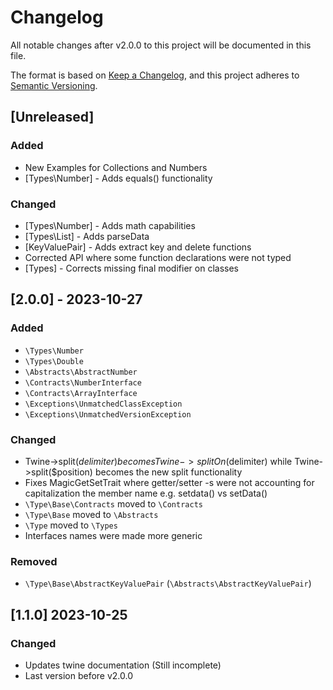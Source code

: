 # Changelog

All notable changes after v2.0.0 to this project will be documented in this file.

The format is based on [Keep a Changelog](https://keepachangelog.com/en/1.1.0/),
and this project adheres to [Semantic Versioning](https://semver.org/spec/v2.0.0.html).

## [Unreleased]

### Added

 * New Examples for Collections and Numbers
 * [Types\Number] - Adds equals() functionality

### Changed

 * [Types\Number] - Adds math capabilities 
 * [Types\List] - Adds parseData
 * [KeyValuePair] - Adds extract key and delete functions
 * Corrected API where some function declarations were not typed
 * [Types] - Corrects missing final modifier on classes

## [2.0.0] - 2023-10-27

### Added

 * `\Types\Number`
 * `\Types\Double`
 * `\Abstracts\AbstractNumber`
 * `\Contracts\NumberInterface`
 * `\Contracts\ArrayInterface`
 * `\Exceptions\UnmatchedClassException`
 * `\Exceptions\UnmatchedVersionException`

### Changed

 * Twine->split($delimiter) becomes Twine->splitOn($delimiter) while Twine->split($position) becomes the new split functionality
 * Fixes MagicGetSetTrait where getter/setter -s were not accounting for capitalization the member name e.g. setdata() vs setData()
 * `\Type\Base\Contracts` moved to `\Contracts`
 * `\Type\Base` moved to `\Abstracts`
 * `\Type` moved to `\Types`
 * Interfaces names were made more generic

### Removed

 * `\Type\Base\AbstractKeyValuePair` (`\Abstracts\AbstractKeyValuePair`)

## [1.1.0] 2023-10-25

### Changed

 * Updates twine documentation (Still incomplete)
 * Last version before v2.0.0